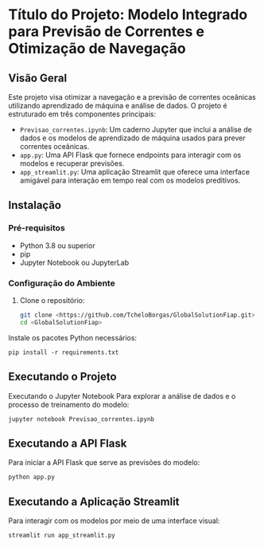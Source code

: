 # Título do Projeto: Modelo Integrado para Previsão de Correntes e Otimização de Navegação

## Visão Geral
Este projeto visa otimizar a navegação e a previsão de correntes oceânicas utilizando aprendizado de máquina e análise de dados. O projeto é estruturado em três componentes principais:

- `Previsao_correntes.ipynb`: Um caderno Jupyter que inclui a análise de dados e os modelos de aprendizado de máquina usados para prever correntes oceânicas.
- `app.py`: Uma API Flask que fornece endpoints para interagir com os modelos e recuperar previsões.
- `app_streamlit.py`: Uma aplicação Streamlit que oferece uma interface amigável para interação em tempo real com os modelos preditivos.

## Instalação

### Pré-requisitos
- Python 3.8 ou superior
- pip
- Jupyter Notebook ou JupyterLab

### Configuração do Ambiente
1. Clone o repositório:
   ```bash
   git clone <https://github.com/TcheloBorgas/GlobalSolutionFiap.git>
   cd <GlobalSolutionFiap>

Instale os pacotes Python necessários:

```
pip install -r requirements.txt
```


## Executando o Projeto
Executando o Jupyter Notebook
Para explorar a análise de dados e o processo de treinamento do modelo:

```
jupyter notebook Previsao_correntes.ipynb
```

## Executando a API Flask
Para iniciar a API Flask que serve as previsões do modelo:

```
python app.py
```

## Executando a Aplicação Streamlit
Para interagir com os modelos por meio de uma interface visual:

```
streamlit run app_streamlit.py
```

